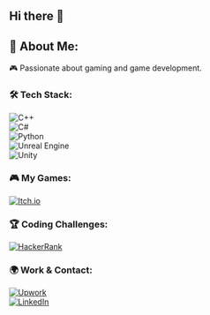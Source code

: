 ## Hi there 👋
## 👋 About Me:  
🎮 Passionate about gaming and game development.  

### 🛠 Tech Stack:
![C++](https://img.shields.io/badge/-C++-00599C?style=flat&logo=c%2B%2B&logoColor=white)  
![C#](https://img.shields.io/badge/-C%23-239120?style=flat&logo=csharp&logoColor=white)  
![Python](https://img.shields.io/badge/-Python-3776AB?style=flat&logo=python&logoColor=white)  
![Unreal Engine](https://img.shields.io/badge/-Unreal%20Engine-313131?style=flat&logo=unrealengine&logoColor=white)  
![Unity](https://img.shields.io/badge/-Unity-000000?style=flat&logo=unity&logoColor=white)  

### 🎮 My Games:  
[![Itch.io](https://img.shields.io/badge/-My%20Games%20on%20Itch.io-FA5C5C?style=flat&logo=itch.io&logoColor=white)](https://itch.io/)  

### 🏆 Coding Challenges:  
[![HackerRank](https://img.shields.io/badge/-Compete%20with%20Me%20on%20HackerRank-2EC866?style=flat&logo=hackerrank&logoColor=white)](https://www.hackerrank.com/)  

### 🌍 Work & Contact:
[![Upwork](https://img.shields.io/badge/-Upwork-6FDA44?style=flat&logo=upwork&logoColor=white)](https://www.upwork.com/freelancers/~01313e49e91cc7e858)  
[![LinkedIn](https://img.shields.io/badge/-LinkedIn-blue?style=flat&logo=linkedin)](https://www.linkedin.com/in/huynh-anh-796726241/)  

